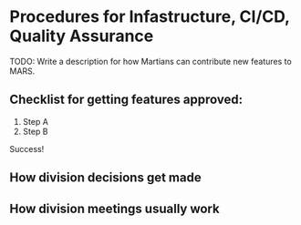 # Procedures for Infastructure, CI/CD, Quality Assurance

TODO: Write a description for how Martians can contribute new features to MARS.

## Checklist for getting features approved:

1. Step A
2. Step B

Success!

## How division decisions get made

## How division meetings usually work